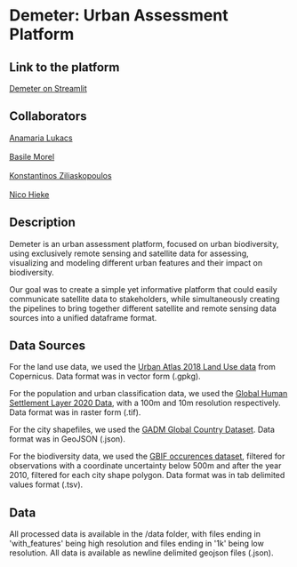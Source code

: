 # Demeter: Urban Assessment Platform

## Link to the platform

[Demeter on Streamlit](https://zilikons-demeter-home-page-noxs3y.streamlit.app/)

## Collaborators
[Anamaria Lukacs](https://github.com/nusero92)\
\
[Basile Morel](https://github.com/Basile-73)\
\
[Konstantinos Ziliaskopoulos](https://github.com/zilikons)\
\
[Nico Hieke](https://github.com/sathustra)

## Description

Demeter is an urban assessment platform, focused on urban biodiversity, using exclusively remote sensing and satellite data for assessing, visualizing and modeling different urban features and their impact on biodiversity.

Our goal was to create a simple yet informative platform that could easily communicate satellite data to stakeholders, while simultaneously creating the pipelines to bring together different satellite and remote sensing data sources into a unified dataframe format.

## Data Sources

For the land use data, we used the [Urban Atlas 2018 Land Use data](https://land.copernicus.eu/local/urban-atlas/urban-atlas-2018) from Copernicus. Data format was in vector form (.gpkg).

For the population and urban classification data, we used the [Global Human Settlement Layer 2020 Data](https://ghsl.jrc.ec.europa.eu/download.php?ds=pop), with a 100m and 10m resolution respectively. Data format was in raster form (.tif).

For the city shapefiles, we used the [GADM Global Country Dataset](https://gadm.org/index.html). Data format was in GeoJSON (.json).

For the biodiversity data, we used the [GBIF occurences dataset](https://www.gbif.org/occurrence/search), filtered for observations with a coordinate uncertainty below 500m and after the year 2010, filtered for each city shape polygon. Data format was in tab delimited values format (.tsv).

## Data

All processed data is available in the /data folder, with files ending in 'with_features' being high resolution and files ending in '1k' being low resolution. All data is available as newline delimited geojson files (.json).
